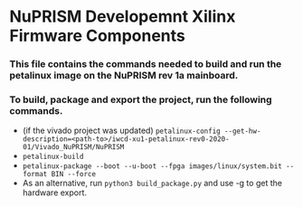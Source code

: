 # NuPRISM Developemnt Xilinx Firmware Components

### This file contains the commands needed to build and run the petalinux image on the NuPRISM rev 1a mainboard.

### To build, package and export the project, run the following commands. 
- (if the vivado project was updated) `petalinux-config --get-hw-description=<path-to>/iwcd-xu1-petalinux-rev0-2020-01/Vivado_NuPRISM/NuPRISM`
- `petalinux-build`
- `petalinux-package --boot --u-boot --fpga images/linux/system.bit --format BIN --force`
- As an alternative, run `python3 build_package.py` and use -g to get the hardware export. 
